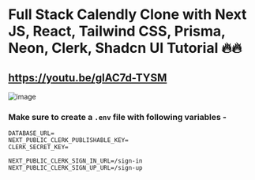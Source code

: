 # Full Stack Calendly Clone with Next JS, React, Tailwind CSS, Prisma, Neon, Clerk, Shadcn UI Tutorial 🔥🔥

## https://youtu.be/glAC7d-TYSM

![image](https://github.com/user-attachments/assets/0d4b2ce7-ebfb-4e31-a48e-a394c2cb3ddc)

### Make sure to create a `.env` file with following variables -

```
DATABASE_URL=
NEXT_PUBLIC_CLERK_PUBLISHABLE_KEY=
CLERK_SECRET_KEY=

NEXT_PUBLIC_CLERK_SIGN_IN_URL=/sign-in
NEXT_PUBLIC_CLERK_SIGN_UP_URL=/sign-up
```
